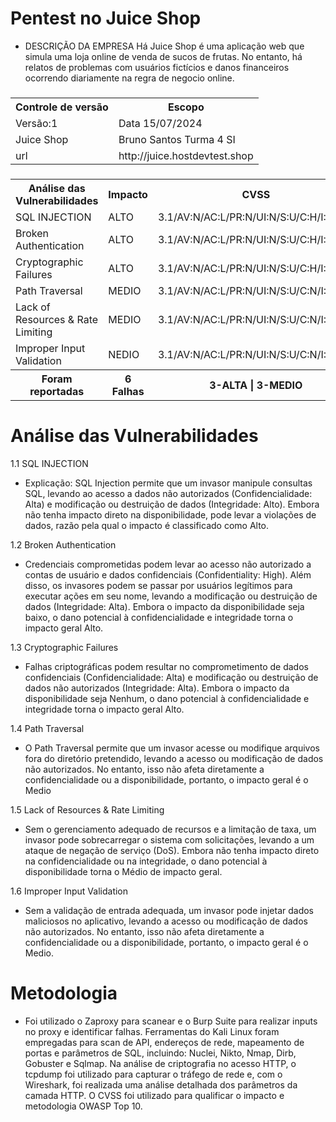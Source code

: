 # Pentest no Juice Shop

* DESCRIÇÃO DA EMPRESA
Há Juice Shop é uma aplicação web que simula uma
loja online de venda de sucos de frutas. No entanto,
há relatos de problemas com usuários fictícios e
danos financeiros ocorrendo diariamente na regra
de negocio online.

<h3>
    <table>
        <tr>
            <th>Controle de versão</th>
                <th> Escopo </th>
        </tr>
        <tr>
            <td>Versão:1</td>
            <td>Data 15/07/2024</td>
       <tr>
            <td>Juice Shop</td>
            <td>Bruno Santos Turma 4 SI</td>
       <tr>
       <tr>
            <td>url</td>
            <td> http://juice.hostdevtest.shop</td>
            </td>
            <tr>
    </table>
</h3> 
</p>

<h3>
    <table>
        <tr>
            <th>Análise das Vulnerabilidades</th>
                <th> Impacto </th>
                <th>  CVSS  </th>
        </tr>
        <tr>
            <td>SQL INJECTION </td>
            <td> ALTO </td>
            <td> 3.1/AV:N/AC:L/PR:N/UI:N/S:U/C:H/I:H/A:N </td>
       <tr>
             <td>Broken Authentication</td>
            <td> ALTO </td>
            <td> 3.1/AV:N/AC:L/PR:N/UI:N/S:U/C:H/I:H/A:N </td>
       <tr>
       <tr>
            <td>Cryptographic Failures</td>
            <td> ALTO </td>
            <td> 3.1/AV:N/AC:L/PR:N/UI:N/S:U/C:H/I:H/A:N </td>
   <tr>
       <tr>
            <td>Path Traversal </td>
            <td>MEDIO</td>
            <td> 3.1/AV:N/AC:L/PR:N/UI:N/S:U/C:N/I:H/A:N </td>
   <tr>
       <tr>
             <td>Lack of Resources & Rate Limiting</td>
            <td>MEDIO</td>
            <td> 3.1/AV:N/AC:L/PR:N/UI:N/S:U/C:N/I:H/A:N </td>
   <tr>
       <tr>
             <td>Improper Input Validation</td>
            <td>NEDIO </td>
            <td> 3.1/AV:N/AC:L/PR:N/UI:N/S:U/C:N/I:H/A:N  </td>
            <tr>
            <tr>
            <th>Foram reportadas</th>
                <th> 6 Falhas </th>
                <th> 3-ALTA | 3-MEDIO </th> 
        </tr>
    </table>
</h3> 
</p>

# Análise das Vulnerabilidades
1.1 SQL INJECTION
- Explicação: SQL Injection permite que um invasor manipule consultas SQL, levando ao acesso a dados não autorizados (Confidencialidade: Alta) e modificação ou destruição de dados (Integridade: Alto). Embora não tenha impacto direto na disponibilidade, pode levar a violações de dados, razão pela qual o impacto é classificado como Alto.

  
1.2 Broken Authentication 
- Credenciais comprometidas podem levar ao acesso não autorizado a contas de usuário e dados confidenciais (Confidentiality: High). Além disso, os invasores podem se passar por usuários legítimos para executar ações em seu nome, levando a modificação ou destruição de dados (Integridade: Alta). Embora o impacto da disponibilidade seja baixo, o dano potencial à confidencialidade e integridade torna o impacto geral Alto.
  
1.3 Cryptographic Failures 
- Falhas criptográficas podem resultar no comprometimento de dados confidenciais (Confidencialidade: Alta) e modificação ou destruição de dados não autorizados (Integridade: Alta). Embora o impacto da disponibilidade seja Nenhum, o dano potencial à confidencialidade e integridade torna o impacto geral Alto. 

1.4 Path Traversal 
- O Path Traversal permite que um invasor acesse ou modifique arquivos fora do diretório pretendido, levando a acesso ou modificação de dados não autorizados. No entanto, isso não afeta diretamente a confidencialidade ou a disponibilidade, portanto, o impacto geral é o Medio
  
1.5 Lack of Resources & Rate Limiting 
- Sem o gerenciamento adequado de recursos e a limitação de taxa, um invasor pode sobrecarregar o sistema com solicitações, levando a um ataque de negação de serviço (DoS). Embora não tenha impacto direto na confidencialidade ou na integridade, o dano potencial à disponibilidade torna o Médio de impacto geral.
  
1.6 Improper Input Validation 
- Sem a validação de entrada adequada, um invasor pode injetar dados maliciosos no aplicativo, levando a acesso ou modificação de dados não autorizados. No entanto, isso não afeta diretamente a confidencialidade ou a disponibilidade, portanto, o impacto geral é o Medio.

# Metodologia

- Foi utilizado o Zaproxy para scanear e o Burp Suite para realizar inputs no proxy e identificar falhas. Ferramentas do Kali Linux foram empregadas para scan de API, endereços de rede, mapeamento de portas e parâmetros de SQL, incluindo: Nuclei, Nikto, Nmap, Dirb, Gobuster e Sqlmap.
Na análise de criptografia no acesso HTTP, o tcpdump foi utilizado para capturar o tráfego de rede e, com o Wireshark, foi realizada uma análise detalhada dos parâmetros da camada HTTP.
O CVSS foi utilizado para qualificar o impacto e metodologia OWASP Top 10.
